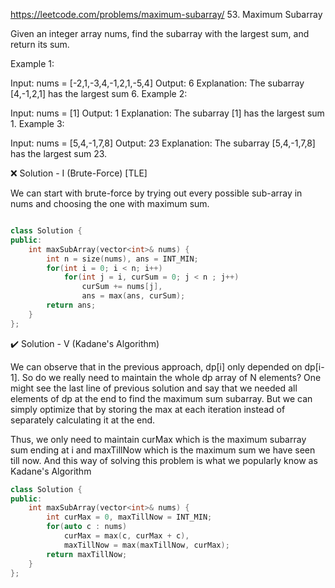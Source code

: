 
https://leetcode.com/problems/maximum-subarray/
53. Maximum Subarray

Given an integer array nums, find the 
subarray
 with the largest sum, and return its sum.

 

Example 1:

Input: nums = [-2,1,-3,4,-1,2,1,-5,4]
Output: 6
Explanation: The subarray [4,-1,2,1] has the largest sum 6.
Example 2:

Input: nums = [1]
Output: 1
Explanation: The subarray [1] has the largest sum 1.
Example 3:

Input: nums = [5,4,-1,7,8]
Output: 23
Explanation: The subarray [5,4,-1,7,8] has the largest sum 23.


❌ Solution - I (Brute-Force) [TLE]

We can start with brute-force by trying out every possible sub-array in nums and choosing the one with maximum sum.

```cpp

class Solution {
public:
    int maxSubArray(vector<int>& nums) {
        int n = size(nums), ans = INT_MIN;
        for(int i = 0; i < n; i++) 
            for(int j = i, curSum = 0; j < n ; j++) 
                curSum += nums[j],
                ans = max(ans, curSum);        
        return ans;
    }
};
```
✔️ Solution - V (Kadane's Algorithm)

We can observe that in the previous approach, dp[i] only depended on dp[i-1]. So do we really need to maintain the whole dp array of N elements? One might see the last line of previous solution and say that we needed all elements of dp at the end to find the maximum sum subarray. But we can simply optimize that by storing the max at each iteration instead of separately calculating it at the end.

Thus, we only need to maintain curMax which is the maximum subarray sum ending at i and maxTillNow which is the maximum sum we have seen till now. And this way of solving this problem is what we popularly know as Kadane's Algorithm

```cpp
class Solution {
public:
    int maxSubArray(vector<int>& nums) {
        int curMax = 0, maxTillNow = INT_MIN;
        for(auto c : nums)
            curMax = max(c, curMax + c),
            maxTillNow = max(maxTillNow, curMax);
        return maxTillNow;
    }
};
```
